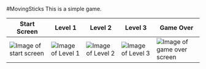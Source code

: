 #MovingSticks
This is a simple game.  

Start Screen | Level 1 | Level 2 | Level 3 | Game Over
-------------|---------|---------|---------|----------
![Image of start screen](http://img1.switlana.com/gitImage/Start.png) | ![Image of Level 1](http://img1.switlana.com/gitImage/Level1.png) | ![Image of Level 2](http://img1.switlana.com/gitImage/Level2.png) | ![Image of Level 3](http://img1.switlana.com/gitImage/Level3.png) | ![Image of game over screen](http://img1.switlana.com/gitImage/GameOver.png)

